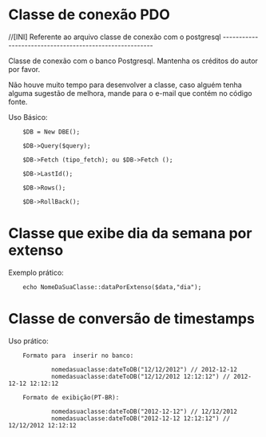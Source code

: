 Classe de conexão PDO
=========================

//[INI] Referente ao arquivo classe de conexão com o postgresql --------------------------------------------------------

Classe de conexão com o banco Postgresql. Mantenha os créditos do autor por favor.

Não houve muito tempo para desenvolver 
a classe, caso alguém tenha alguma sugestão de melhora, mande para o e-mail que contém no código fonte.

Uso Básico:

        $DB = New DBE();
        
        $DB->Query($query);
        
        $DB->Fetch (tipo_fetch); ou $DB->Fetch ();
        
        $DB->LastId();
        
        $DB->Rows();
        
        $DB->RollBack();


Classe que exibe dia da semana por extenso
=========================

Exemplo prático: 

        echo NomeDaSuaClasse::dataPorExtenso($data,"dia");
        
Classe de conversão de timestamps
=========================

Uso prático:

        Formato para  inserir no banco:
        
                nomedasuaclasse:dateToDB("12/12/2012") // 2012-12-12
                nomedasuaclasse:dateToDB("12/12/2012 12:12:12") // 2012-12-12 12:12:12
        
        Formato de exibição(PT-BR):
        
                nomedasuaclasse:dateToDB("2012-12-12") // 12/12/2012
                nomedasuaclasse:dateToDB("2012-12-12 12:12:12") // 12/12/2012 12:12:12
        
        

